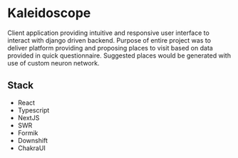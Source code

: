 # Kaleidoscope

Client application providing intuitive and responsive user interface to interact with django driven backend. Purpose of entire project was to deliver platform providing and proposing places to visit based on data provided in quick questionnaire. Suggested places would be generated with use of custom neuron network.

## Stack

- React
- Typescript
- NextJS
- SWR
- Formik
- Downshift
- ChakraUI
